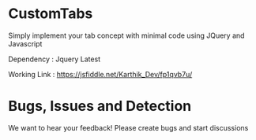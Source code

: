 # CustomTabs
Simply implement your tab concept with minimal code using JQuery and Javascript

Dependency : Jquery Latest

Working Link : https://jsfiddle.net/Karthik_Dev/fp1qvb7u/

# Bugs, Issues and Detection
We want to hear your feedback! Please create bugs and start discussions
